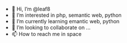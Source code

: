 - 👋 Hi, I’m @leaf8
- 👀 I’m interested in php, semantic web, python
- 🌱 I’m currently learning emantic web, python
- 💞️ I’m looking to collaborate on ...
- 📫 How to reach me in space

<!---
leaf8/leaf8 is a ✨ special ✨ repository because its `README.md` (this file) appears on your GitHub profile.
You can click the Preview link to take a look at your changes.
--->

